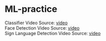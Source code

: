 # ML-practice
Classifier Video Source: [video](https://www.youtube.com/watch?v=jztwpsIzEGc)<br>
Face Detection Video Source: [video](https://www.youtube.com/watch?v=N_W4EYtsa10)<br>
Sign Language Detection Video Source: [video](https://www.youtube.com/watch?v=doDUihpj6ro)
